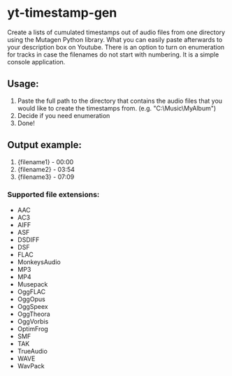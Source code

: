 # yt-timestamp-gen

Create a lists of cumulated timestamps out of audio files from one directory using the Mutagen Python library. What you can easily paste afterwards to your description box on Youtube. There is an option to turn on enumeration for tracks in case the filenames do not start with numbering. It is a simple console application.

## Usage:

1.  Paste the full path to the directory that contains the audio files that you would like to create the timestamps from. (e.g. "C:\Music\MyAlbum")
2.  Decide if you need enumeration
3.  Done!

## Output example:

1.  {filename1} - 00:00
2.  {filename2} - 03:54
3.  {filename3} - 07:09

### Supported file extensions:

- AAC
- AC3
- AIFF
- ASF
- DSDIFF
- DSF
- FLAC
- MonkeysAudio
- MP3
- MP4
- Musepack
- OggFLAC
- OggOpus
- OggSpeex
- OggTheora
- OggVorbis
- OptimFrog
- SMF
- TAK
- TrueAudio
- WAVE
- WavPack
